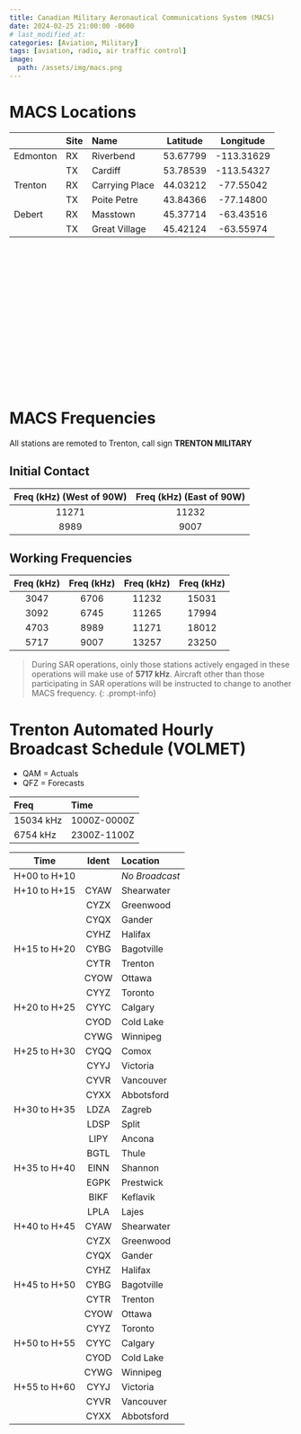 ```yaml
---
title: Canadian Military Aeronautical Communications System (MACS)
date: 2024-02-25 21:00:00 -0600
# last_modified_at: 
categories: [Aviation, Military]
tags: [aviation, radio, air traffic control]
image:
  path: /assets/img/macs.png
---
```

# MACS Locations

|          | Site | Name           | Latitude | Longitude  |
| :-       | :-   | :-             | :-:      | :-:        |
| Edmonton | RX   | Riverbend      | 53.67799 | -113.31629 |
|          | TX   | Cardiff        | 53.78539 | -113.54327 |
| Trenton  | RX   | Carrying Place | 44.03212 | -77.55042  |
|          | TX   | Poite Petre    | 43.84366 | -77.14800  |
| Debert   | RX   | Masstown       | 45.37714 | -63.43516  |
|          | TX   | Great Village  | 45.42124 | -63.55974  |

<div id="map" style="height: 250px;"></div>

<script>
  // Initialize the map  
  var map = L.map('map').setView([49.7713, -96.8165], 3);
  
  // Add the tile layer
  L.tileLayer('https://services.arcgisonline.com/arcgis/rest/services/Canvas/World_Dark_Gray_Base/MapServer/Tile/{z}/{y}/{x}.png', {
    attribution: 'Map data &copy; Esri, HERE, Garmin, © OpenStreetMap contributors, and the GIS User Community'
  }).addTo(map);

  // Point Layer
  var macs = {
  "type": "FeatureCollection",
  "features": [
    {
      "type": "Feature",
      "properties": {
        "name": "Riverbend Receiver",
        "type": "rx"
      },
      "geometry": {
        "coordinates": [
          -113.31629,
          53.67799
        ],
        "type": "Point"
      },
      "id": 0
    },
    {
      "type": "Feature",
      "properties": {
        "name": "Cardiff Transmitter",
        "type": "tx"
      },
      "geometry": {
        "coordinates": [
          -113.54327,
          53.78539
        ],
        "type": "Point"
      },
      "id": 1
    },
    {
      "type": "Feature",
      "properties": {
        "name": "Carrying Place Receiver",
        "type": "rx"
      },
      "geometry": {
        "coordinates": [
          -77.55042,
          44.03212
        ],
        "type": "Point"
      },
      "id": 2
    },
    {
      "type": "Feature",
      "properties": {
        "name": "Poite Petre Transmitter",
        "type": "tx"
      },
      "geometry": {
        "coordinates": [
          -77.148,
          43.84366
        ],
        "type": "Point"
      },
      "id": 3
    },
    {
      "type": "Feature",
      "properties": {
        "name": "Masstown Receiver",
        "type": "rx"
      },
      "geometry": {
        "coordinates": [
          -63.43516,
          45.37714
        ],
        "type": "Point"
      },
      "id": 4
    },
    {
      "type": "Feature",
      "properties": {
        "name": "Great Village Transmitter",
        "type": "tx"
      },
      "geometry": {
        "coordinates": [
          -63.55974,
          45.42124
        ],
        "type": "Point"
      },
      "id": 5
    }
  ]
};

// Function to determine marker colour
function getMarkerColor(type) {
  return type === 'tx' ? 'red' : 'green';
};

// Add custom markers
  L.geoJSON(macs, {
    pointToLayer: function(feature,latlng) {
      var markerColor = getMarkerColor(feature.properties.type);
      var markerIcon = L.icon({
        iconUrl: '/assets/leaflet/markers/antenna-' + markerColor + '.png',
        iconSize: [25,25],
        iconAnchor: [12,31],
        popupAnchor: [1,-34],
        shadowSize: [41,41]
      });
      return L.marker(latlng, {icon: markerIcon});
    },
    onEachFeature: function(feature, layer) {
      if (feature.properties.name) {
        var popupContent = feature.properties.name;
        layer.bindPopup(popupContent);
      }
    }
  }).addTo(map);

</script>

# MACS Frequencies

All stations are remoted to Trenton, call sign **TRENTON MILITARY**

## Initial Contact

| Freq (kHz) (West of 90W) | Freq (kHz) (East of 90W) |
| :-:                      | :-:                      |
| 11271                    | 11232                    |
| 8989                     | 9007                     |


## Working Frequencies

| Freq (kHz) | Freq (kHz) | Freq (kHz) | Freq (kHz) |
| :-:        | :-:        | :-:        | :-:        |
| 3047       | 6706       | 11232      | 15031      |
| 3092       | 6745       | 11265      | 17994      |
| 4703       | 8989       | 11271      | 18012      |
| 5717       | 9007       | 13257      | 23250      |

> During SAR operations, oinly those stations actively engaged in these operations will make use of **5717 kHz**. Aircraft other than those participating in SAR operations will be instructed to change to another MACS frequency.
{: .prompt-info}

# Trenton Automated Hourly Broadcast Schedule (VOLMET)
- QAM = Actuals
- QFZ = Forecasts

| Freq      | Time        |
| :-        | :-          |
| 15034 kHz | 1000Z-0000Z |
| 6754 kHz  | 2300Z-1100Z |

| Time         | Ident | Location   |
| :-:          | :-:   | :-         |
| H+00 to H+10 |       | *No Broadcast* |
| H+10 to H+15 | CYAW  | Shearwater |
|              | CYZX  | Greenwood  |
|              | CYQX  | Gander     |
|              | CYHZ  | Halifax    |
| H+15 to H+20 | CYBG  | Bagotville |
|              | CYTR  | Trenton    |
|              | CYOW  | Ottawa     |
|              | CYYZ  | Toronto    |
| H+20 to H+25 | CYYC  | Calgary    |
|              | CYOD  | Cold Lake  |
|              | CYWG  | Winnipeg   |
| H+25 to H+30 | CYQQ  | Comox      |
|              | CYYJ  | Victoria   |
|              | CYVR  | Vancouver  |
|              | CYXX  | Abbotsford |
| H+30 to H+35 | LDZA  | Zagreb     |
|              | LDSP  | Split      |
|              | LIPY  | Ancona     |
|              | BGTL  | Thule      |
| H+35 to H+40 | EINN  | Shannon    |
|              | EGPK  | Prestwick  |
|              | BIKF  | Keflavik   |
|              | LPLA  | Lajes      |
| H+40 to H+45 | CYAW  | Shearwater |
|              | CYZX  | Greenwood  |
|              | CYQX  | Gander     |
|              | CYHZ  | Halifax    |
| H+45 to H+50 | CYBG  | Bagotville |
|              | CYTR  | Trenton    |
|              | CYOW  | Ottawa     |
|              | CYYZ  | Toronto    |
| H+50 to H+55 | CYYC  | Calgary    |
|              | CYOD  | Cold Lake  |
|              | CYWG  | Winnipeg   |
| H+55 to H+60 | CYYJ  | Victoria   |
|              | CYVR  | Vancouver  |
|              | CYXX  | Abbotsford |